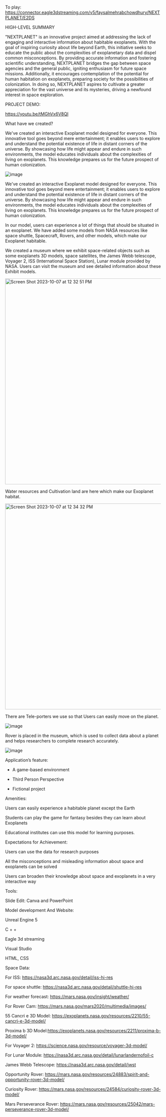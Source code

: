 
To play: https://connector.eagle3dstreaming.com/v5/faysalmehrabchowdhury/NEXTPLANET/E2DS


HIGH-LEVEL SUMMARY

"NEXTPLANET" is an innovative project aimed at addressing the lack of engaging and interactive information about habitable exoplanets. With the goal of inspiring curiosity about life beyond Earth, this initiative seeks to educate the public about the complexities of exoplanetary data and dispel common misconceptions. By providing accurate information and fostering scientific understanding, NEXTPLANET bridges the gap between space agencies and the general public, igniting enthusiasm for future space missions. Additionally, it encourages contemplation of the potential for human habitation on exoplanets, preparing society for the possibilities of colonization. In doing so, NEXTPLANET aspires to cultivate a greater appreciation for the vast universe and its mysteries, driving a newfound interest in space exploration.


PROJECT DEMO:

https://youtu.be/tMGhVx6V8QI

What have we created?

We've created an interactive Exoplanet model designed for everyone. This innovative tool goes beyond mere entertainment; it enables users to explore and understand the potential existence of life in distant corners of the universe. By showcasing how life might appear and endure in such environments, the model educates individuals about the complexities of living on exoplanets. This knowledge prepares us for the future prospect of human colonization.

![image](https://github.com/shamlimatrena/NextPlanet_Nasa_Space_Apps_2023/assets/66702149/776948ea-50ab-4cef-ba06-36604c13fcf5)

We've created an interactive Exoplanet model designed for everyone. This innovative tool goes beyond mere entertainment; it enables users to explore and understand the potential existence of life in distant corners of the universe. By showcasing how life might appear and endure in such environments, the model educates individuals about the complexities of living on exoplanets. This knowledge prepares us for the future prospect of human colonization.


In our model, users can experience a lot of things that should be situated in an exoplanet. We have added some models from NASA resources like space shuttle, Spacecraft, Rovers, and other models, which make our Exoplanet habitable.

We created a museum where we exhibit space-related objects such as some exoplanets 3D models, space satellites, the James Webb telescope, Voyager 2, ISS (International Space Station), Lunar module provided by NASA. Users can visit the museum and see detailed information about these Exhibit models.

<img width="665" alt="Screen Shot 2023-10-07 at 12 32 51 PM" src="https://github.com/shamlimatrena/NextPlanet_Nasa_Space_Apps_2023/assets/66702149/4cf1fa47-41de-4041-bb15-9904c05d7a83">

Water resources and Cultivation land are here which make our Exoplanet habitat.

<img width="665" alt="Screen Shot 2023-10-07 at 12 34 32 PM" src="https://github.com/shamlimatrena/NextPlanet_Nasa_Space_Apps_2023/assets/66702149/7428102a-bce4-4cf0-8d03-15cbf923a9f6">

There are Tele-porters we use so that Users can easily move on the planet.

![image](https://github.com/shamlimatrena/NextPlanet_Nasa_Space_Apps_2023/assets/66702149/05b92563-0a80-440f-b960-74d67b40471c)

Rover is placed in the museum, which is used to collect data about a planet and helps researchers to complete research accurately.

![image](https://github.com/shamlimatrena/NextPlanet_Nasa_Space_Apps_2023/assets/66702149/f4edcfbd-1865-430b-892f-41a4f1c34a5a)


Application’s feature:

* A game-based environment

* Third Person Perspective

* Fictional project

Amenities:

Users can easily experience a habitable planet except the Earth

Students can play the game for fantasy besides they can learn about Exoplanets

Educational institutes can use this model for learning purposes.

Expectations for Achievement:

Users can use the data for research purposes

All the misconceptions and misleading information about space and exoplanets can be solved

Users can broaden their knowledge about space and exoplanets in a very interactive way


Tools:

Slide Edit: Canva and PowerPoint

Model development And Website: 

Unreal Engine 5

C + + 

Eagle 3d streaming

Visual Studio

HTML, CSS

Space Data: 

For ISS: https://nasa3d.arc.nasa.gov/detail/iss-hi-res

For space shuttle: https://nasa3d.arc.nasa.gov/detail/shuttle-hi-res

For weather forecast: https://mars.nasa.gov/insight/weather/

For Rover Cam: https://mars.nasa.gov/mars2020/multimedia/images/

55 Cancri e 3D Model: https://exoplanets.nasa.gov/resources/2210/55-cancri-e-3d-model/

Proxima b 3D Model:https://exoplanets.nasa.gov/resources/2211/proxima-b-3d-model/

For Voyager 2: https://science.nasa.gov/resource/voyager-3d-model/

For Lunar Module: https://nasa3d.arc.nasa.gov/detail/lunarlandernofoil-c

James Webb Telescope: https://nasa3d.arc.nasa.gov/detail/jwst

Opportunity Rover: https://mars.nasa.gov/resources/24883/spirit-and-opportunity-rover-3d-model/

Curiosity Rover: https://mars.nasa.gov/resources/24584/curiosity-rover-3d-model/

Mars Perseverance Rover: https://mars.nasa.gov/resources/25042/mars-perseverance-rover-3d-model/
